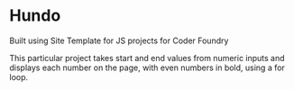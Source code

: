 # Hundo
Built using Site Template for JS projects for Coder Foundry

This particular project takes start and end values from numeric inputs and displays each number on the page, with even numbers in bold, using a for loop.
